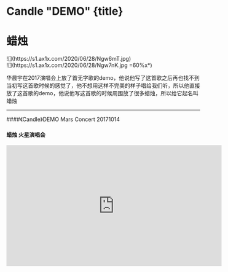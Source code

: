 # Candle "DEMO" {title}
# 蜡烛
<div class="background" markdown="1">
![](https://s1.ax1x.com/2020/06/28/Ngw6mT.jpg)
</div>

<div class="center shadow" markdown="1">
![](https://s1.ax1x.com/2020/06/28/Ngw7nK.jpg =60%x*)
</div>

华晨宇在2017演唱会上放了首无字歌的demo，他说他写了这首歌之后再也找不到当初写这首歌时候的感觉了，他不想用这样不完美的样子唱给我们听，所以他直接放了这首歌的demo，他说他写这首歌的时候周围放了很多蜡烛，所以给它起名叫蜡烛

---------------------------------

####《Candle》DEMO Mars Concert 20171014
#### 蜡烛 火星演唱会

<iframe width="560" height="315" src="https://www.youtube.com/embed/oi4dcCdev5w" frameborder="0" allow="accelerometer; autoplay; encrypted-media; gyroscope; picture-in-picture" allowfullscreen></iframe>

